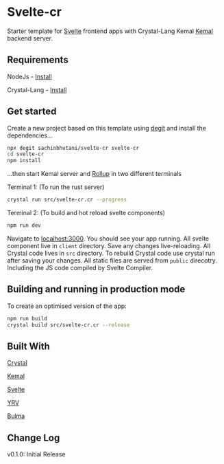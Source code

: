 
# Svelte-cr

Starter template for [Svelte](https://svelte.dev) frontend apps with Crystal-Lang Kemal [Kemal](https://kemalcr.com) backend server. 



## Requirements

NodeJs - [Install](https://nodejs.org/en/download/)

Crystal-Lang  - [Install](https://www.crystal-lang.org/install/) 


## Get started
Create a new project based on this template using [degit](https://github.com/Rich-Harris/degit) and 
install the dependencies...

```bash
npx degit sachinbhutani/svelte-cr svelte-cr
cd svelte-cr
npm install
```

...then start Kemal server and [Rollup](https://rollupjs.org) in two different terminals 

Terminal 1: (To run the rust server)
```bash
crystal run src/svelte-cr.cr --progress
```
Terminal 2: (To build and hot reload svelte components)
```bash
npm run dev  
```

Navigate to [localhost:3000](http://localhost:3000). You should see your app running. 
All svelte component live in `client` directory. Save any changes live-reloading.
All Crystal code lives in `src` directory. To rebuild Crystal code use crystal run after saving your changes. 
All static files are served from `public` direcotry. Including the JS code compiled by Svelte Compiler.


## Building and running in production mode

To create an optimised version of the app:

```bash
npm run build
crystal build src/svelte-cr.cr --release
```

## Built With
[Crystal](https://crystal-lang.org/) 

[Kemal](https://kemalcr.com/)

[Svelte](https://svelte.dev/)

[YRV](https://github.com/pateketrueke/yrv) 

[Bulma](https://bulma.io)

## Change Log 
v0.1.0: Initial Release
